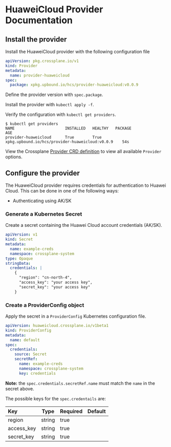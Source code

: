 # HuaweiCloud Provider Documentation

## Install the provider

Install the HuaweiCloud provider with the following configuration file

```yaml
apiVersion: pkg.crossplane.io/v1
kind: Provider
metadata:
  name: provider-huaweicloud
spec:
  package: xpkg.upbound.io/hcs/provider-huaweicloud:v0.0.9
```

Define the provider version with `spec.package`.

Install the provider with `kubectl apply -f`.

Verify the configuration with `kubectl get providers`.

```shell
$ kubectl get providers
NAME                      INSTALLED   HEALTHY   PACKAGE                                                    AGE
provider-huaweicloud      True        True      xpkg.upbound.io/hcs/provider-huaweicloud:v0.0.9    54s
```

View the Crossplane [Provider CRD definition](https://doc.crds.dev/github.com/huaweicloud/provider-huaweicloud) to view all available `Provider` options.

## Configure the provider

The HuaweiCloud provider requires credentials for authentication to Huawei Cloud. This can be done in one of the following ways:

* Authenticating using AK/SK

### Generate a Kubernetes Secret

Create a secret containing the Huawei Cloud account credentials (AK/SK).

```yaml
apiVersion: v1
kind: Secret
metadata:
  name: example-creds
  namespace: crossplane-system
type: Opaque
stringData:
  credentials: |
    {
      "region": "cn-north-4",
      "access_key": "your access key",
      "secret_key": "your access key"
    }
```

### Create a ProviderConfig object

Apply the secret in a `ProviderConfig` Kubernetes configuration file.

```yaml
apiVersion: huaweicloud.crossplane.io/v1beta1
kind: ProviderConfig
metadata:
  name: default
spec:
  credentials:
    source: Secret
    secretRef:
      name: example-creds
      namespace: crossplane-system
      key: credentials
```

**Note:** the `spec.credentials.secretRef.name` must match the `name` in the secret above.

The possible keys for the `spec.credentails` are:

| Key         | Type     | Required                      | Default |
| :---        | :------: | :---                          | :---    |
| region      | string   | true                          |         |
| access_key  | string   | true                          |         |
| secret_key  | string   | true                          |         |
